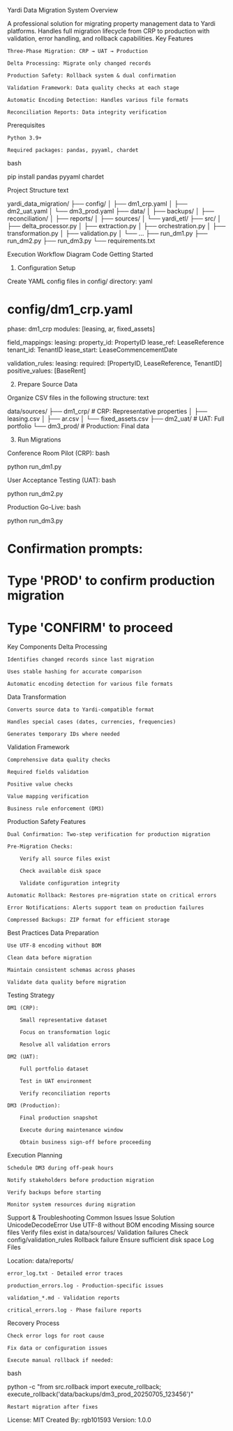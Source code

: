 Yardi Data Migration System
Overview

A professional solution for migrating property management data to Yardi platforms. Handles full migration lifecycle from CRP to production with validation, error handling, and rollback capabilities.
Key Features

    Three-Phase Migration: CRP → UAT → Production

    Delta Processing: Migrate only changed records

    Production Safety: Rollback system & dual confirmation

    Validation Framework: Data quality checks at each stage

    Automatic Encoding Detection: Handles various file formats

    Reconciliation Reports: Data integrity verification

Prerequisites

    Python 3.9+

    Required packages: pandas, pyyaml, chardet

bash

pip install pandas pyyaml chardet

Project Structure
text

yardi_data_migration/
├── config/
│   ├── dm1_crp.yaml
│   ├── dm2_uat.yaml
│   └── dm3_prod.yaml
├── data/
│   ├── backups/
│   ├── reconciliation/
│   ├── reports/
│   ├── sources/
│   └── yardi_etl/
├── src/
│   ├── delta_processor.py
│   ├── extraction.py
│   ├── orchestration.py
│   ├── transformation.py
│   ├── validation.py
│   └── ...
├── run_dm1.py
├── run_dm2.py
├── run_dm3.py
└── requirements.txt

Execution Workflow
Diagram
Code
Getting Started
1. Configuration Setup

Create YAML config files in config/ directory:
yaml

# config/dm1_crp.yaml
phase: dm1_crp
modules: [leasing, ar, fixed_assets]

field_mappings:
  leasing:
    property_id: PropertyID
    lease_ref: LeaseReference
    tenant_id: TenantID
    lease_start: LeaseCommencementDate

validation_rules:
  leasing:
    required: [PropertyID, LeaseReference, TenantID]
    positive_values: [BaseRent]

2. Prepare Source Data

Organize CSV files in the following structure:
text

data/sources/
├── dm1_crp/          # CRP: Representative properties
│   ├── leasing.csv
│   ├── ar.csv
│   └── fixed_assets.csv
├── dm2_uat/          # UAT: Full portfolio
└── dm3_prod/         # Production: Final data

3. Run Migrations

Conference Room Pilot (CRP):
bash

python run_dm1.py

User Acceptance Testing (UAT):
bash

python run_dm2.py

Production Go-Live:
bash

python run_dm3.py

# Confirmation prompts:
# Type 'PROD' to confirm production migration
# Type 'CONFIRM' to proceed

Key Components
Delta Processing

    Identifies changed records since last migration

    Uses stable hashing for accurate comparison

    Automatic encoding detection for various file formats

Data Transformation

    Converts source data to Yardi-compatible format

    Handles special cases (dates, currencies, frequencies)

    Generates temporary IDs where needed

Validation Framework

    Comprehensive data quality checks

    Required fields validation

    Positive value checks

    Value mapping verification

    Business rule enforcement (DM3)

Production Safety Features

    Dual Confirmation: Two-step verification for production migration

    Pre-Migration Checks:

        Verify all source files exist

        Check available disk space

        Validate configuration integrity

    Automatic Rollback: Restores pre-migration state on critical errors

    Error Notifications: Alerts support team on production failures

    Compressed Backups: ZIP format for efficient storage

Best Practices
Data Preparation

    Use UTF-8 encoding without BOM

    Clean data before migration

    Maintain consistent schemas across phases

    Validate data quality before migration

Testing Strategy

    DM1 (CRP):

        Small representative dataset

        Focus on transformation logic

        Resolve all validation errors

    DM2 (UAT):

        Full portfolio dataset

        Test in UAT environment

        Verify reconciliation reports

    DM3 (Production):

        Final production snapshot

        Execute during maintenance window

        Obtain business sign-off before proceeding

Execution Planning

    Schedule DM3 during off-peak hours

    Notify stakeholders before production migration

    Verify backups before starting

    Monitor system resources during migration

Support & Troubleshooting
Common Issues
Issue	Solution
UnicodeDecodeError	Use UTF-8 without BOM encoding
Missing source files	Verify files exist in data/sources/
Validation failures	Check config/validation_rules
Rollback failure	Ensure sufficient disk space
Log Files

Location: data/reports/

    error_log.txt - Detailed error traces

    production_errors.log - Production-specific issues

    validation_*.md - Validation reports

    critical_errors.log - Phase failure reports

Recovery Process

    Check error logs for root cause

    Fix data or configuration issues

    Execute manual rollback if needed:

bash

python -c "from src.rollback import execute_rollback; execute_rollback('data/backups/dm3_prod_20250705_123456')"

    Restart migration after fixes

License: MIT
Created By: rgb101593
Version: 1.0.0